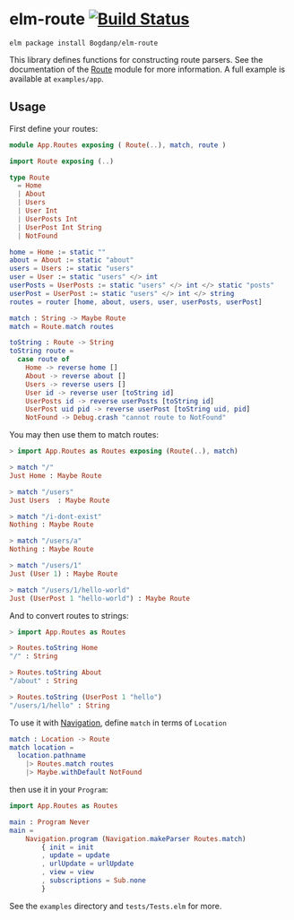 # elm-route [![Build Status](https://travis-ci.org/Bogdanp/elm-route.svg)](https://travis-ci.org/Bogdanp/elm-route)

``` shell
elm package install Bogdanp/elm-route
```

This library defines functions for constructing route parsers.  See
the documentation of the [Route][route] module for more information.
A full example is available at `examples/app`.

## Usage

First define your routes:

```elm
module App.Routes exposing ( Route(..), match, route )

import Route exposing (..)

type Route
  = Home
  | About
  | Users
  | User Int
  | UserPosts Int
  | UserPost Int String
  | NotFound

home = Home := static ""
about = About := static "about"
users = Users := static "users"
user = User := static "users" </> int
userPosts = UserPosts := static "users" </> int </> static "posts"
userPost = UserPost := static "users" </> int </> string
routes = router [home, about, users, user, userPosts, userPost]

match : String -> Maybe Route
match = Route.match routes

toString : Route -> String
toString route =
  case route of
    Home -> reverse home []
    About -> reverse about []
    Users -> reverse users []
    User id -> reverse user [toString id]
    UserPosts id -> reverse userPosts [toString id]
    UserPost uid pid -> reverse userPost [toString uid, pid]
    NotFound -> Debug.crash "cannot route to NotFound"
```

You may then use them to match routes:

```elm
> import App.Routes as Routes exposing (Route(..), match)

> match "/"
Just Home : Maybe Route

> match "/users"
Just Users  : Maybe Route

> match "/i-dont-exist"
Nothing : Maybe Route

> match "/users/a"
Nothing : Maybe Route

> match "/users/1"
Just (User 1) : Maybe Route

> match "/users/1/hello-world"
Just (UserPost 1 "hello-world") : Maybe Route
```

And to convert routes to strings:

```elm
> import App.Routes as Routes

> Routes.toString Home
"/" : String

> Routes.toString About
"/about" : String

> Routes.toString (UserPost 1 "hello")
"/users/1/hello" : String
```

To use it with [Navigation][nav], define `match` in terms of `Location`

``` elm
match : Location -> Route
match location =
  location.pathname
    |> Routes.match routes
    |> Maybe.withDefault NotFound
```

then use it in your `Program`:

``` elm
import App.Routes as Routes

main : Program Never
main =
    Navigation.program (Navigation.makeParser Routes.match)
        { init = init
        , update = update
        , urlUpdate = urlUpdate
        , view = view
        , subscriptions = Sub.none
        }
```

See the `examples` directory and `tests/Tests.elm` for more.


[route]: http://package.elm-lang.org/packages/Bogdanp/elm-route/latest/Route
[nav]: http://package.elm-lang.org/packages/elm-lang/navigation/latest

